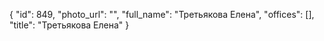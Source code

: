 {
    "id": 849,
    "photo_url": "",
    "full_name": "Третьякова Елена",
    "offices": [],
    "title": "Третьякова Елена"
}